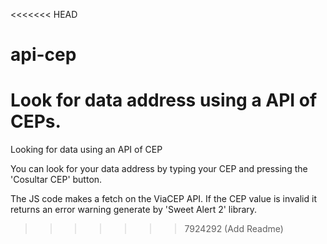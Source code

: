 <<<<<<< HEAD
# api-cep
Look for data address using a API of CEPs.
=======
Looking for data using an API of CEP

You can look for your data address by typing your CEP and pressing the 'Cosultar CEP' button.

The JS code makes a fetch on the ViaCEP API. If the CEP value is invalid it returns an error warning generate by 'Sweet Alert 2' library.
>>>>>>> 7924292 (Add Readme)
